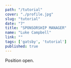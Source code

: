 ```yaml
---
path: "/tutorial"
cover: "./profile.jpg"
slug: "tutorial"
date: "7"
title: "SPONSORSHIP MANAGER"
name: "Luke Campbell"
link: ""
tags: ['gatsby', 'tutorial']
published: true
---
```


Position open. 
